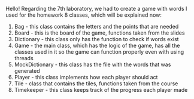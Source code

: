 Hello! 
Regarding the 7th laboratory, we had to create a game with words
I used for the homework 8 classes, which will be explained now:
1. Bag - this class contains the letters and the points that are needed
2. Board - this is the board of the game, functions taken from the slides
3. Dictionary - this class only has the function to check if words exist
4. Game - the main class, which has the logic of the game, has all the classes used in it so the game can function properly even with using threads
5. MockDictionary - this class has the file with the words that was generated
6. Player - this class implements how each player should act
7. Tile - class that contains the tiles, functions taken from the course
8. Timekeeper - this class keeps track of the progress each player made